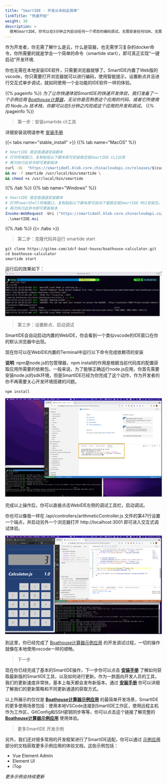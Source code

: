 ```yaml
---
title: "SmartIDE - 开发从未如此简单"
linkTitle: "快速开始"
weight: 30
description: >
  使用SmartIDE，你可以在5分钟之内启动任何一个项目的编码调试，无需安装任何SDK，无需配置任何工具。
---
```


作为开发者，你无需了解什么是云，什么是容器，也无需学习复杂的docker命令，你所需要的就是学会一个简单的命令（smartide start），即可真正实现“一键启动”开发环境.

你也无需在本地安装IDE软件，只需要浏览器就够了。SmartIDE内置了Web版的vscode，你只需要打开浏览器就可以进行编码，使用智能提示，设置断点并且进行交互式单步调试，就如同使用一个全功能的IDE软件一样的体验。

{{% pageinfo %}}
*为了让你快速体验SmartIDE的快速开发体验，我们准备了一个示例应用 [Boathouse计算器](/zh/docs/examples/sample-calculator/)，无论你是否熟悉这个应用的代码，或者它所使用的 Node.Js 技术栈，你都可以在5分钟之内完成这个应用的开发和调试。*
{{% /pageinfo %}}

> 第一步：安装smartide cli工具

详细安装说明请参考 [安装手册](/zh/docs/install/)

{{< tabs name="stable_install" >}}
{{% tab name="MacOS" %}}
```bash
# SmartIDE 稳定版通道安装脚本
# 打开终端窗口，复制粘贴以下脚本即可安装稳定版SmartIDE CLI应用
# 再次执行此命令即可更新版本
curl -OL  "https://smartidedl.blob.core.chinacloudapi.cn/releases/$(curl -L -s https://smartidedl.blob.core.chinacloudapi.cn/releases/stable.txt)/smartide" \
&& mv -f smartide /usr/local/bin/smartide \
&& chmod +x /usr/local/bin/smartide
```
{{% /tab %}}
{{% tab name="Windows" %}}
```powershell
# SmartIDE 稳定版通道安装脚本
# 打开PowerShell终端窗口，复制粘贴以下脚本即可自动下载稳定版SmartIDE MSI安装包，并启动安装程序
# 再次执行此命令即可更新版本
Invoke-WebRequest -Uri ("https://smartidedl.blob.core.chinacloudapi.cn/releases/"+(Invoke-RestMethod https://smartidedl.blob.core.chinacloudapi.cn/releases/stable.txt)+"/SetupSmartIDE.msi")  -OutFile "smartide.msi"
 .\smartIDE.msi
```
{{% /tab %}}
{{< /tabs >}}

> 第二步：克隆代码并运行 smartide start

```shell
git clone https://gitee.com/idcf-boat-house/boathouse-calculator.git
cd boathouse-calculator
smartide start
```
运行后的效果如下：
![smartide start](smartide-start.png)

> 第三步：设置断点、启动调试

SmartIDE会自动启动内置的WebIDE，你会看到一个类似vscode的IDE窗口在你的默认浏览器中出现。

现在你可以在WebIDE内置的Terminal中运行以下命令完成依赖项的安装

**说明**: npm是node.js的包管理器，npm install的作用是根据当前代码库的配置获取应用所需要的依赖包。一般来说，为了能够正确运行node.js应用，你首先需要安装node.js的sdk环境，但是SmartIDE已经为你完成了这个动作，作为开发者的你不再需要关心开发环境搭建的问题。

```shell
npm install
```
![npm install](npm-install.png)

完成以上操作后，你可以直接点击WebIDE左侧的调试工具栏，启动调试。

你也可以像我一样在 /api/controllers/arithmeticController.js 文件的第47行设置一个端点，并启动另外一个浏览器打开 http://localhost:3001 即可进入交互式调试体验。

![smartide debugging](smartide-debugging.png)

到这里，你已经完成了 [Boathouse计算器示例应用](/zh/docs/examples/sample-calculator/) 的开发调试过程，一切的操作就像在本地使用vscode一样的顺畅。

> 下一步

现在你已经完成了基本的SmartIDE操作，下一步你可以点击 **[安装手册](/zh/docs/install/)** 了解如何获取最新版的SmartIDE工具，以及如何进行更新。作为一款面向开发人员的工具，我们的更新速度非常快，基本上每天都会发布新版本。通过 **[安装手册](/zh/docs/install/)** 你可以详细了解我们的更新策略和不同更新通道的获取方式。

以上所展示的仅仅是 **[Boathouse计算器示例应用](/zh/docs/examples/sample-calculator/)** 的最简单开发场景，SmartIDE的更多使用场景包括：使用本地VSCode连接到SmartIDE工作区，使用远程主机作为工作区，GitConfig和SSH密钥同步等等，你可以点击这个链接了解完整的 **[Boathouse计算器示例应用](/zh/docs/examples/sample-calculator/)** 使用体验。

> 更多SmartIDE 开发示例

另外，我们还对很多常用的开发框架进行了SmartIDE适配，你可以通过 [示例应用](/zh/docs/examples/) 部分的文档获取更多示例应用的体验文档，这些示例包括：

- Vue Element Admin
- Element UI
- iTop

*更多示例会持续更新* 

